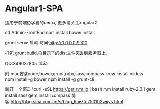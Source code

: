 # Angular1-SPA
适用于前端初学者的demo, 更多请关注angular2

cd Admin-FrontEnd
npm install
bower install

grunt serve 启动
访问:http://0.0.0.0:9000

打包 grunt build,将目录下的dist文件夹丢到服务器上.

QQ:349032805
博客:


附:mac安装node,bower,grunt,ruby,sass,compass
brew install nodejs  
npm install -g bower
npm install -g grunt-cli

新开一个窗口
\curl -sSL https://get.rvm.io | bash
rvm install ruby-2.3.1
gem install sass
gem install compass
博客:http://blog.sina.com.cn/s/blog_6ae7fc750102wpys.html